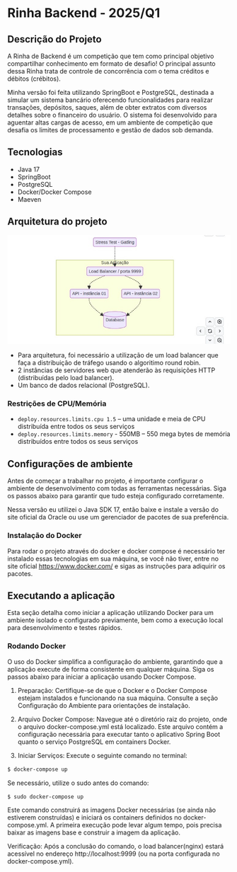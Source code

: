 # Rinha Backend - 2025/Q1


 ## Descrição do Projeto

A Rinha de Backend é um competição que tem como principal objetivo compartilhar conhecimento em formato de desafio! 
O principal assunto dessa Rinha trata de controle de concorrência com o tema créditos e débitos (crébitos).

Minha versão foi feita utilizando SpringBoot e PostgreSQL, destinada a simular um sistema bancário oferecendo funcionalidades para realizar transações, depósitos, saques, além de obter extratos com diversos detalhes sobre o financeiro do usuário. O sistema foi desenvolvido para aguentar altas cargas de acesso, em um ambiente de competição que desafia os limites de processamento e gestão de dados sob demanda.


## Tecnologias 
 
- Java 17
- SpringBoot
- PostgreSQL
- Docker/Docker Compose
- Maeven

## Arquitetura do projeto

![](public/assets/arc.jpeg)

- Para arquitetura, foi necessário a utilização de um load balancer que faça a distribuição de tráfego usando o algoritimo round robin.
- 2 instâncias de servidores web que atenderão às requisições HTTP (distribuídas pelo load balancer).
- Um banco de dados relacional (PostgreSQL).


### Restrições de CPU/Memória
 
- ```deploy.resources.limits.cpu 1.5``` – uma unidade e meia de CPU distribuída entre todos os seus serviços
- ```deploy.resources.limits.memory``` - 550MB – 550 mega bytes de memória distribuídos entre todos os seus serviços


## Configurações de ambiente
Antes de começar a trabalhar no projeto, é importante configurar o ambiente de desenvolvimento com todas as ferramentas necessárias. Siga os passos abaixo para garantir que tudo esteja configurado corretamente.


Nessa versão eu utilizei o Java SDK 17, então baixe e instale a versão do site oficial da Oracle ou use um gerenciador de pacotes de sua preferência.

### Instalação do Docker 

Para rodar o projeto através do docker e docker compose é necessário ter instalado essas tecnologias em sua máquina, se você não tiver, entre no site oficial https://www.docker.com/ e sigas as instruções para adiquirir os pacotes.


## Executando a aplicação

Esta seção detalha como iniciar a aplicação utilizando Docker para um ambiente isolado e configurado previamente, bem como a execução local para desenvolvimento e testes rápidos.


### Rodando Docker
O uso do Docker simplifica a configuração do ambiente, garantindo que a aplicação execute de forma consistente em qualquer máquina. Siga os passos abaixo para iniciar a aplicação usando Docker Compose.

1. Preparação: Certifique-se de que o Docker e o Docker Compose estejam instalados e funcionando na sua máquina. Consulte a seção Configuração do Ambiente para orientações de instalação.

2. Arquivo Docker Compose: Navegue até o diretório raiz do projeto, onde o arquivo docker-compose.yml está localizado. Este arquivo contém a configuração necessária para executar tanto o aplicativo Spring Boot quanto o serviço PostgreSQL em containers Docker.

3. Iniciar Serviços: Execute o seguinte comando no terminal:

```bash
$ docker-compose up    
```
Se necessário, utilize o sudo antes do comando:
```bash
$ sudo docker-compose up
```
Este comando construirá as imagens Docker necessárias (se ainda não estiverem construídas) e iniciará os containers definidos no docker-compose.yml. A primeira execução pode levar algum tempo, pois precisa baixar as imagens base e construir a imagem da aplicação.

Verificação: Após a conclusão do comando, o load balancer(nginx) estará acessível no endereço http://localhost:9999 (ou na porta configurada no docker-compose.yml).



    
